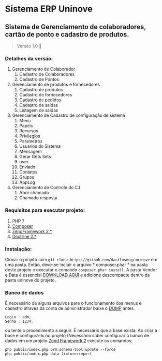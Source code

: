 # Sistema ERP Uninove
## Sistema de Gerenciamento de colaboradores, cartão de ponto e cadastro de produtos.


> Versão 1.0 :tada: 

### Detalhes da versão:
1. Gerenciamento de Colaborador
    1. Cadastro de Colaboradores
    2. Cadastro de Pontos
2. Gerenciamento de produtos e fornecedores
    1. Cadastro de produtos
    2. Cadastro de fornecedores
    3. Cadastro de pedidos
    4. Cadastro de saidas
    5. Listagem de saidas
3. Gerenciamento de Cadastro de configuração de sistema
    1. Menu
    2. Papeis
    3. Recursos
    4. Privilegios
    5. Parametros
    6. Usuarios do Sistema
    7. Mensagem
    8. Gerar Gets Sets
    9. user
    10. Enviado
    11. Contatos
    12. Grupos
    13. AppLog
4. Gerenciamento de Controle do C.I
    1. Abrir chamado
    2. Chamado resposta



### Requisitos para executar projeto:
1. PHP 7
2. [Composer](https://getcomposer.org/)
3. [ZendFramework 2.*](https://framework.zend.com/)
4. [Doctrine 2.*](http://www.doctrine-project.org/)

### Instalação:
Clonar o projeto com `git clone https://github.com/danilosong/uninove` em uma pasta.
Então, deve-se incluir o arquivo * composer.phar * na pasta deste projeto e executar
o comando `composer.phar install`. A pasta Vendor e Data é essencial [DOWNLOAD AQUI](https://goo.gl/Voyacn) e 
adicione descompacte dentro da pasta uninove do projeto.

### Banco de dados

É necessário de alguns arquivos para o funcionamento dos menus e cadastro através da conta
de administrador baixe o [DUMP](https://goo.gl/UXTckN) antes.
```
Login : adm;
Senha : 1234;
```

ou tente o procedimento a seguir:
É necessário que a base exista. 
Ao criar a base e configurá-lo no projeto (Necessário saber configurar o banco 
de dados em um projeto [Zend Framework 2](https://framework.zend.com/) execute os comandos:
```
php public/index.php orm:schema-tool:update --force
php public/index.php data-fixture:import
```
